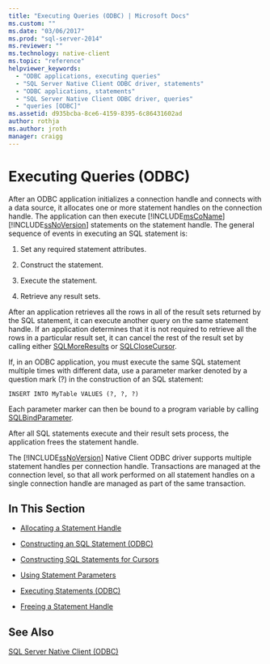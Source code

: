 ```yaml
---
title: "Executing Queries (ODBC) | Microsoft Docs"
ms.custom: ""
ms.date: "03/06/2017"
ms.prod: "sql-server-2014"
ms.reviewer: ""
ms.technology: native-client
ms.topic: "reference"
helpviewer_keywords: 
  - "ODBC applications, executing queries"
  - "SQL Server Native Client ODBC driver, statements"
  - "ODBC applications, statements"
  - "SQL Server Native Client ODBC driver, queries"
  - "queries [ODBC]"
ms.assetid: d935bcba-8ce6-4159-8395-6c86431602ad
author: rothja
ms.author: jroth
manager: craigg
---
```

# Executing Queries (ODBC)
  After an ODBC application initializes a connection handle and connects with a data source, it allocates one or more statement handles on the connection handle. The application can then execute [!INCLUDE[msCoName](../../includes/msconame-md.md)] [!INCLUDE[ssNoVersion](../../includes/ssnoversion-md.md)] statements on the statement handle. The general sequence of events in executing an SQL statement is:  
  
1.  Set any required statement attributes.  
  
2.  Construct the statement.  
  
3.  Execute the statement.  
  
4.  Retrieve any result sets.  
  
 After an application retrieves all the rows in all of the result sets returned by the SQL statement, it can execute another query on the same statement handle. If an application determines that it is not required to retrieve all the rows in a particular result set, it can cancel the rest of the result set by calling either [SQLMoreResults](../native-client-odbc-api/sqlmoreresults.md) or [SQLCloseCursor](../native-client-odbc-api/sqlclosecursor.md).  
  
 If, in an ODBC application, you must execute the same SQL statement multiple times with different data, use a parameter marker denoted by a question mark (?) in the construction of an SQL statement:  
  
```  
INSERT INTO MyTable VALUES (?, ?, ?)  
```  
  
 Each parameter marker can then be bound to a program variable by calling [SQLBindParameter](../native-client-odbc-api/sqlbindparameter.md).  
  
 After all SQL statements execute and their result sets process, the application frees the statement handle.  
  
 The [!INCLUDE[ssNoVersion](../../includes/ssnoversion-md.md)] Native Client ODBC driver supports multiple statement handles per connection handle. Transactions are managed at the connection level, so that all work performed on all statement handles on a single connection handle are managed as part of the same transaction.  
  
## In This Section  
  
-   [Allocating a Statement Handle](allocating-a-statement-handle.md)  
  
-   [Constructing an SQL Statement &#40;ODBC&#41;](constructing-an-sql-statement-odbc.md)  
  
-   [Constructing SQL Statements for Cursors](constructing-sql-statements-for-cursors.md)  
  
-   [Using Statement Parameters](using-statement-parameters.md)  
  
-   [Executing Statements &#40;ODBC&#41;](executing-statements/executing-statements-odbc.md)  
  
-   [Freeing a Statement Handle](freeing-a-statement-handle.md)  
  
## See Also  
 [SQL Server Native Client &#40;ODBC&#41;](../native-client/odbc/sql-server-native-client-odbc.md)  
  
  
